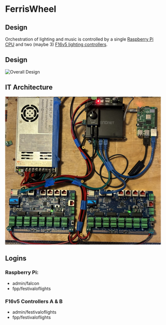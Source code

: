 # FerrisWheel

## Design

Orchestration of lighting and music is controlled by a single [Raspberry Pi CPU](https://www.raspberrypi.com/products/raspberry-pi-4-model-b/) and two (maybe 3) [F16v5 lighting controllers](https://pixelcontroller.com/store/featured/88-f16v5.html). 

## Design

![Overall Design](images/Ferris_Wheel_IT_Architecture.png)

## IT Architecture

![Brain Components](images/Ferris_Wheel_Brain.jpeg)

## Logins

### Raspberry Pi:

- admin/falcon
- fpp/festivaloflights

### F16v5 Controllers A & B

- admin/festivaloflights
- fpp/festivaloflights
